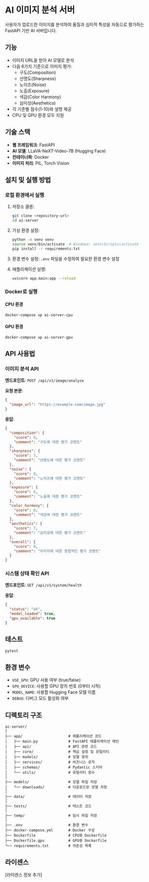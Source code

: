 # AI 이미지 분석 서버

사용자가 업로드한 이미지를 분석하여 품질과 심미적 특성을 자동으로 평가하는 FastAPI 기반 AI 서버입니다.

## 기능

- 이미지 URL을 받아 AI 모델로 분석
- 다음 6가지 기준으로 이미지 평가:
  - 구도(Composition)
  - 선명도(Sharpness)
  - 노이즈(Noise)
  - 노출(Exposure)
  - 색감(Color Harmony)
  - 심미성(Aesthetics)
- 각 기준별 점수(1-10)와 설명 제공
- CPU 및 GPU 환경 모두 지원

## 기술 스택

- **웹 프레임워크**: FastAPI
- **AI 모델**: LLaVA-NeXT-Video-7B (Hugging Face)
- **컨테이너화**: Docker
- **이미지 처리**: PIL, Torch Vision

## 설치 및 실행 방법

### 로컬 환경에서 실행

1. 저장소 클론:
   ```bash
   git clone <repository-url>
   cd ai-server
   ```

2. 가상 환경 설정:
   ```bash
   python -m venv venv
   source venv/bin/activate  # Windows: venv\Scripts\activate
   pip install -r requirements.txt
   ```

3. 환경 변수 설정:
   `.env` 파일을 수정하여 필요한 환경 변수 설정

4. 애플리케이션 실행:
   ```bash
   uvicorn app.main:app --reload
   ```

### Docker로 실행

#### CPU 환경

```bash
docker-compose up ai-server-cpu
```

#### GPU 환경

```bash
docker-compose up ai-server-gpu
```

## API 사용법

### 이미지 분석 API

**엔드포인트**: `POST /api/v1/image/analyze`

**요청 본문**:
```json
{
  "image_url": "https://example.com/image.jpg"
}
```

**응답**:
```json
{
  "composition": {
    "score": 8,
    "comment": "구도에 대한 평가 코멘트"
  },
  "sharpness": {
    "score": 7,
    "comment": "선명도에 대한 평가 코멘트"
  },
  "noise": {
    "score": 9,
    "comment": "노이즈에 대한 평가 코멘트"
  },
  "exposure": {
    "score": 6,
    "comment": "노출에 대한 평가 코멘트"
  },
  "color_harmony": {
    "score": 8,
    "comment": "색감에 대한 평가 코멘트"
  },
  "aesthetics": {
    "score": 7,
    "comment": "심미성에 대한 평가 코멘트"
  },
  "overall": {
    "score": 8,
    "comment": "이미지에 대한 종합적인 평가 코멘트"
  }
}
```

### 시스템 상태 확인 API

**엔드포인트**: `GET /api/v1/system/health`

**응답**:
```json
{
  "status": "ok",
  "model_loaded": true,
  "gpu_available": true
}
```

## 테스트

```bash
pytest
```

## 환경 변수

- `USE_GPU`: GPU 사용 여부 (true/false)
- `GPU_DEVICE`: 사용할 GPU 장치 번호 (0부터 시작)
- `MODEL_NAME`: 사용할 Hugging Face 모델 이름
- `DEBUG`: 디버그 모드 활성화 여부

## 디렉토리 구조

```
ai-server/
│
├── app/                     # 애플리케이션 코드
│   ├── main.py              # FastAPI 애플리케이션 메인
│   ├── api/                 # API 관련 코드
│   ├── core/                # 핵심 설정 및 유틸리티
│   ├── models/              # 모델 정의
│   ├── services/            # 비즈니스 로직
│   ├── schemas/             # Pydantic 스키마
│   └── utils/               # 유틸리티 함수
│
├── models/                  # 모델 파일 저장
│   └── downloads/           # 다운로드된 모델 저장
│
├── data/                    # 데이터 저장
│
├── tests/                   # 테스트 코드
│
├── temp/                    # 임시 파일 저장
│
├── .env                     # 환경 변수
├── docker-compose.yml       # Docker 구성
├── Dockerfile               # CPU용 Dockerfile
├── Dockerfile.gpu           # GPU용 Dockerfile
└── requirements.txt         # 의존성 목록
```

## 라이센스

[라이센스 정보 추가]
